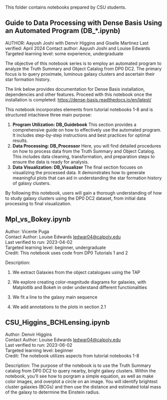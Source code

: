 This folder contains notebooks prepared by CSU students.

## Guide to Data Processing with Dense Basis Using an Automated Program (DB_*.ipynb)
AUTHOR: Aayush Joshi with Denvir Higgins and Giselle Martinez
Last verified: April 2024
Contact author: Aayush Joshi and Louise Edwards
Targeted learning level: some experience, undergraduate<br>

The objective of this notebook series is to employ an automated program to analyze the Truth Summary and Object Catalog from DP0 DC2. The primary focus is to query proximate, luminous galaxy clusters and ascertain their star formation history.

The link below provides documentation for Dense Basis installation, dependencies and other features. Proceed with this notebook once the installation is completed:
https://dense-basis.readthedocs.io/en/latest/

This notebook incorporates elements from tutorial notebooks 1-8 and is structured intachieve three main purpose:

1. **Program Utilization: DB_Guidebook** This section provides a comprehensive guide on how to effectively use the automated program. It includes step-by-step instructions and best practices for optimal results.
2. **Data Processing: DB_Processor** Here, you will find detailed procedures on how to process data from the Truth Summary and Object Catalog. This includes data cleaning, transformation, and preparation steps to ensure the data is ready for analysis.
3. **Data Visualization: DB_Visualizer** The final section focuses on visualizing the processed data. It demonstrates how to generate meaningful plots that can aid in understanding the star formation history of galaxy clusters.

By following this notebook, users will gain a thorough understanding of how to study galaxy clusters using the DP0 DC2 dataset, from initial data processing to final visualization.

## Mpl_vs_Bokey.ipynb

Author: Vicente Puga<br>
Contact Author: Louise Edwards ledwar04@calpoly.edu<br>
Last verified to run: 2023-04-02<br>
Targeted learning level: beginner, undergraduate<br>
Credit: This notebook uses code from DP0 Tutorials 1 and 2<br>

Description:

1. We extract Galaxies from the object catalogues using the TAP  

2. We explore creating color-magnitude diagrams for galaxies, with Matplotlib and Bokeh in order understand different functionalities 

2. We fit a line to the galaxy main sequence 

3. We add annotations to the plots in section 2.1 


## CSU_Higgins_BCHLensing.ipynb

Author: Denvir Higgins<br>
Contact Author: Louise Edwards ledwar04@calpoly.edu<br>
Last verified to run: 2023-06-02<br>
Targeted learning level: beginner<br>
Credit: The notebook utilizes aspects from tutorial notebooks 1-8<br>

Description: 
The purpose of the notebook is to use the Truth Summary catalog from DP0 DC2 to query nearby, bright galaxy clusters.
Within the notebook, you'll see how to porgram a simple equation, as well as make color images, and overplot a circle on an image.
You will identify brightest cluster galaxies (BCGs) and then use the distance and estimated total mass of the galaxy to determine the Einstein radius.
